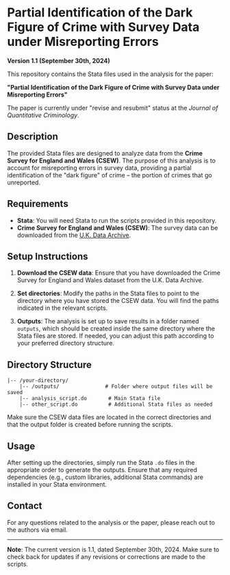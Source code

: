 # Partial Identification of the Dark Figure of Crime with Survey Data under Misreporting Errors

**Version 1.1 (September 30th, 2024)**

This repository contains the Stata files used in the analysis for the paper:

**"Partial Identification of the Dark Figure of Crime with Survey Data under Misreporting Errors"**

The paper is currently under "revise and resubmit" status at the *Journal of Quantitative Criminology*.

## Description

The provided Stata files are designed to analyze data from the **Crime Survey for England and Wales (CSEW)**. The purpose of this analysis is to account for misreporting errors in survey data, providing a partial identification of the "dark figure" of crime – the portion of crimes that go unreported.

## Requirements

- **Stata**: You will need Stata to run the scripts provided in this repository.
- **Crime Survey for England and Wales (CSEW)**: The survey data can be downloaded from the [U.K. Data Archive](https://www.data-archive.ac.uk/).

## Setup Instructions

1. **Download the CSEW data**: Ensure that you have downloaded the Crime Survey for England and Wales dataset from the U.K. Data Archive.
   
2. **Set directories**: Modify the paths in the Stata files to point to the directory where you have stored the CSEW data. You will find the paths indicated in the relevant scripts.

3. **Outputs**: The analysis is set up to save results in a folder named `outputs`, which should be created inside the same directory where the Stata files are stored. If needed, you can adjust this path according to your preferred directory structure.

## Directory Structure

```
|-- /your-directory/
    |-- /outputs/               # Folder where output files will be saved
    |-- analysis_script.do       # Main Stata file
    |-- other_script.do          # Additional Stata files as needed
```

Make sure the CSEW data files are located in the correct directories and that the output folder is created before running the scripts.

## Usage

After setting up the directories, simply run the Stata `.do` files in the appropriate order to generate the outputs. Ensure that any required dependencies (e.g., custom libraries, additional Stata commands) are installed in your Stata environment.

## Contact

For any questions related to the analysis or the paper, please reach out to the authors via email.

---

**Note**: The current version is 1.1, dated September 30th, 2024. Make sure to check back for updates if any revisions or corrections are made to the scripts.

